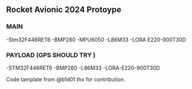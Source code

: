 ## Rocket Avionic 2024 Protoype

### MAIN
-Stm32F446RET6
-BMP280
-MPU6050
-L86M33
-LORA E220-900T30D

### PAYLOAD (GPS SHOULD TRY )
-STM32F446RET6
-BMP280
-L86M33
-LORA-E220-900T30D

Code tamplate from @b1d01 thx for contribution. 
